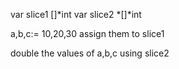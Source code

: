 

var slice1 []*int
var slice2 *[]*int

a,b,c:= 10,20,30
assign them to slice1

double the values of a,b,c using slice2
